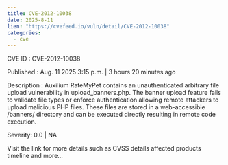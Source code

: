 ```yaml
--- 
title: CVE-2012-10038
date: 2025-8-11
lien: "https://cvefeed.io/vuln/detail/CVE-2012-10038"
categories:
  - cve
---
```


CVE ID : CVE-2012-10038

Published :  Aug. 11
2025
3:15 p.m. | 3 hours
20 minutes ago

Description : Auxilium RateMyPet contains an unauthenticated arbitrary file upload vulnerability in upload_banners.php. The banner upload feature fails to validate file types or enforce authentication
allowing remote attackers to upload malicious PHP files. These files are stored in a web-accessible /banners/ directory and can be executed directly
resulting in remote code execution.

Severity: 0.0 | NA

Visit the link for more details
such as CVSS details
affected products
timeline
and more...
